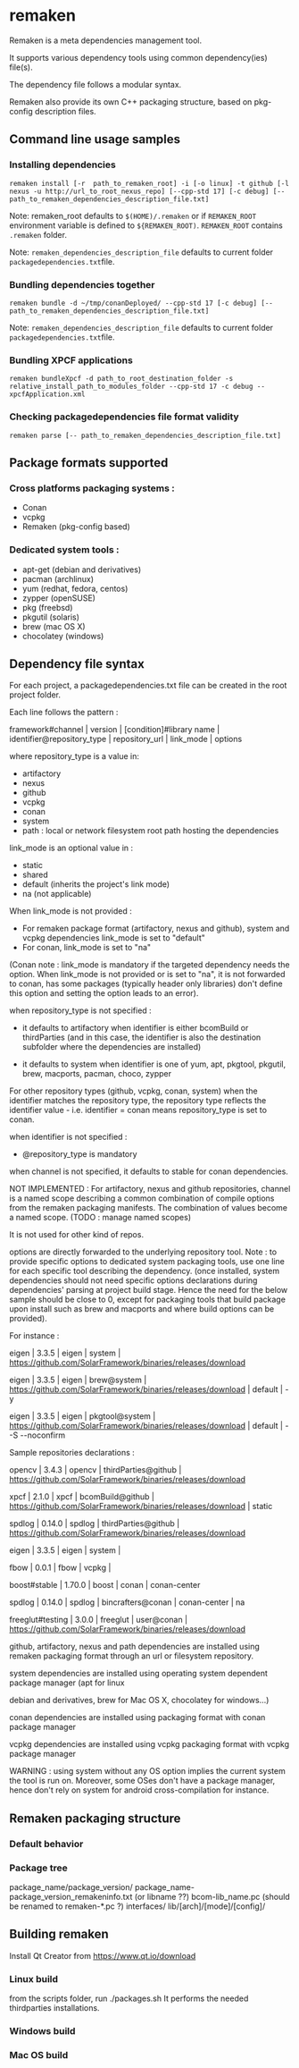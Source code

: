 # remaken

Remaken is a meta dependencies management tool.

It supports various dependency tools using common dependency(ies) file(s).

The dependency file follows a modular syntax.

Remaken also provide its own C++ packaging structure, based on pkg-config description files.

## Command line usage samples
### Installing dependencies
```remaken install [-r  path_to_remaken_root] -i [-o linux] -t github [-l nexus -u http://url_to_root_nexus_repo] [--cpp-std 17] [-c debug] [-- path_to_remaken_dependencies_description_file.txt] ```

Note: remaken_root defaults to ```$(HOME)/.remaken``` or if ```REMAKEN_ROOT``` environment variable is defined to ```${REMAKEN_ROOT)```. ```REMAKEN_ROOT``` contains ```.remaken``` folder.

Note: ```remaken_dependencies_description_file``` defaults to current folder ```packagedependencies.txt```file.
 
### Bundling dependencies together
```remaken bundle -d ~/tmp/conanDeployed/ --cpp-std 17 [-c debug] [-- path_to_remaken_dependencies_description_file.txt]```

Note: ```remaken_dependencies_description_file``` defaults to current folder ```packagedependencies.txt```file.


### Bundling XPCF applications
```remaken bundleXpcf -d path_to_root_destination_folder -s relative_install_path_to_modules_folder --cpp-std 17 -c debug -- xpcfApplication.xml```

### Checking packagedependencies file format validity
```remaken parse [-- path_to_remaken_dependencies_description_file.txt]```

## Package formats supported
### Cross platforms packaging systems :
- Conan
- vcpkg
- Remaken (pkg-config based)

### Dedicated system tools :
- apt-get (debian and derivatives)
- pacman (archlinux)
- yum (redhat, fedora, centos)
- zypper (openSUSE)
- pkg (freebsd)
- pkgutil (solaris)
- brew (mac OS X)
- chocolatey (windows)

## Dependency file syntax

For each project, a packagedependencies.txt file can be created in the root project folder.

Each line follows the pattern :

framework#channel | version | [condition]#library name | identifier@repository\_type | repository\_url | link\_mode | options

where repository_type is a value in:


- artifactory
- nexus
- github
- vcpkg
- conan
- system
- path : local or network filesystem root path hosting the dependencies

link_mode is an optional value in :

- static
- shared
- default (inherits the project's link mode)
- na (not applicable)

When link_mode is not provided :

- For remaken package format (artifactory, nexus and github), system and vcpkg dependencies link_mode is set to "default"
- For conan, link_mode is set to "na"

(Conan note : link_mode is mandatory if the targeted dependency needs the option. When link_mode is not provided or is set to "na", it is not forwarded to conan, has some packages (typically header only libraries) don't define this option and setting the option leads to an error).

when repository_type is not specified :

- it defaults to artifactory when identifier is either bcomBuild or thirdParties (and in this case, the identifier is also the destination subfolder where the dependencies are installed)

- it defaults to system when identifier is one of yum, apt, pkgtool, pkgutil, brew, macports, pacman, choco, zypper

For other repository types (github, vcpkg, conan, system) when the identifier matches the repository type,
the repository type reflects the identifier value - i.e. identifier = conan means repository_type is set to conan.

when identifier is not specified :

- @repository_type is mandatory

when channel is not specified, it defaults to stable for conan dependencies.

NOT IMPLEMENTED :
For artifactory, nexus and github repositories, channel is a named scope describing a common combination of compile options from the remaken packaging manifests. The combination of values become a named scope. (TODO : manage named scopes)

It is not used for other kind of repos.

options are directly forwarded to the underlying repository tool.
Note : to provide specific options to dedicated system packaging tools, use one line for each specific tool describing the dependency. (once installed, system dependencies should not need specific options declarations during dependencies' parsing at project build stage. Hence the need for the below sample should be close to 0, except for packaging tools that build package upon install such as brew and macports and where build options can be provided).

For instance :

eigen | 3.3.5 | eigen | system | https://github.com/SolarFramework/binaries/releases/download

eigen | 3.3.5 | eigen | brew@system | https://github.com/SolarFramework/binaries/releases/download | default | -y

eigen | 3.3.5 | eigen | pkgtool@system | https://github.com/SolarFramework/binaries/releases/download | default | --S --noconfirm


Sample repositories declarations :

opencv | 3.4.3 | opencv | thirdParties@github | https://github.com/SolarFramework/binaries/releases/download

xpcf | 2.1.0 | xpcf | bcomBuild@github | https://github.com/SolarFramework/binaries/releases/download | static

spdlog | 0.14.0 | spdlog | thirdParties@github | https://github.com/SolarFramework/binaries/releases/download

eigen | 3.3.5 | eigen | system |

fbow | 0.0.1 | fbow | vcpkg |

boost#stable | 1.70.0 | boost | conan | conan-center

spdlog | 0.14.0 | spdlog | bincrafters@conan | conan-center | na

freeglut#testing | 3.0.0 | freeglut | user@conan | https://github.com/SolarFramework/binaries/releases/download

github, artifactory, nexus and path dependencies are installed using remaken packaging format through an url or filesystem repository.

system dependencies are installed using operating system dependent package manager (apt for linux

debian and derivatives, brew for Mac OS X, chocolatey for windows...)

conan dependencies are installed using packaging format with conan package manager

vcpkg dependencies are installed using vcpkg packaging format with vcpkg package manager

WARNING : using system without any OS option implies the current system the tool is run on.
Moreover, some OSes don't have a package manager, hence don't rely on system for android cross-compilation for instance.

## Remaken packaging structure
### Default behavior
### Package tree
package_name/package_version/
package_name-package_version_remakeninfo.txt (or libname ??)
bcom-lib_name.pc (should be renamed to remaken-\*.pc ?)
interfaces/
lib/[arch]/[mode]/[config]/

## Building remaken
Install Qt Creator from https://www.qt.io/download

### Linux build
from the scripts folder, run ./packages.sh
It performs the needed thirdparties installations.

### Windows build


### Mac OS build

